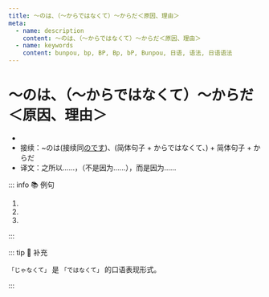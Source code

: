```yaml
---
title: ～のは、（～からではなくて）～からだ＜原因、理由＞
meta:
  - name: description
    content: ～のは、（～からではなくて）～からだ＜原因、理由＞
  - name: keywords
    content: bunpou, bp, BP, Bp, bP, Bunpou, 日语, 语法, 日语语法
---
```

  
# ～のは、（～からではなくて）～からだ＜原因、理由＞
  
- <grammer-content sentence="意义：表示**因果关系**。首先提示出事情的结果，然后先对一种可能是对方所认定的原因、理由进行否定，随后再强调说明真正的原因、理由。(**先提出结论，然后否定他人的猜想，最后强调事实**)" />
- 接续：~のは(接续同[のです](../course6/1-7-11.md))、(简体句子 + からではなくて、) + 简体句子 + からだ
- 译文：之所以......，（不是因为......），而是因为......
  
::: info :books: 例句
  
1. <grammer-content sentence='[王/おう]さんが[電話/でんわ]ができなかった**のは**、[電話/でんわ]がなかった**からじゃなくて**、[電話/でんわ][番号/ばんごう]がスマホに入っていて、わからなかった**からですよ**。' trans='小王没能打电话，不是因为没有电话，而是不知道手机里存了号码。' />
2. <grammer-content sentence='パーティーに[出/で]ない**のは**、[出/で]たくない**からではなくて**[仕事/しごと]がある**からだ**。' trans='不参加派对，不是因为我不想参加，而是我有工作。' />
3. <grammer-content sentence='[食べ/たべ]なかった**のは**、[嫌い/きらい]だから**じゃなくて**、おなかがいっぱいだった**からです**。' trans='没吃不是不喜欢吃，而是我吃饱了。' />
  
:::

::: tip :bookmark: 补充
  
  `「じゃなくて」` 是 `「ではなくて」` 的口语表现形式。

:::
